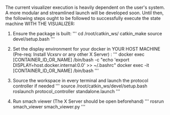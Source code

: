 The current visualizer execution is heavily dependent on the user's system. A more modular and streamlined launch will be developed soon. 
Until then, the following steps ought to be followed to successfully execute the state machine WITH THE VISUALIZER:
1. Ensure the package is built:
'''
cd /root/catkin_ws/
catkin_make
source devel/setup.bash
'''

3. Set the display environment for your docker in YOUR HOST MACHINE (Pre-req: Install Vcxsrv or any other X Server) : 
'''
docker exec [CONTAINER_ID_OR_NAME] /bin/bash -c "echo 'export DISPLAY=host.docker.internal:0.0' >> ~/.bashrc"
docker exec -it [CONTAINER_ID_OR_NAME] /bin/bash
'''

3. Source the workspace in every terminal and launch the protocol controller if needed
'''
source /root/catkin_ws/devel/setup.bash
roslaunch protocol_controller standalone.launch
'''

4. Run smach viewer (The X Server should be open beforehand)
'''
rosrun smach_viewer smach_viewer.py
'''
